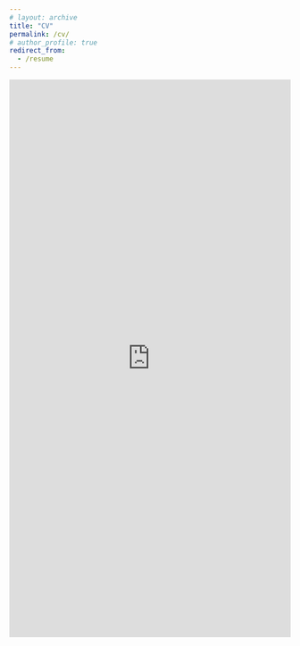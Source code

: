 ```yaml
---
# layout: archive
title: "CV"
permalink: /cv/
# author_profile: true
redirect_from:
  - /resume
---
```


<!-- {% include base_path %} -->

<iframe 
    src="https://github.com/nicacevedo/nicacevedo.github.io/blob/master/files/CV.pdf" 
    width="100%" 
    height="1000px" 
    style="border: none;"
>
    Your browser does not support PDFs. 
    <a href="https://github.com/nicacevedo/nicacevedo.github.io/blob/master/files/CV.pdf">Download instead</a>.
</iframe>